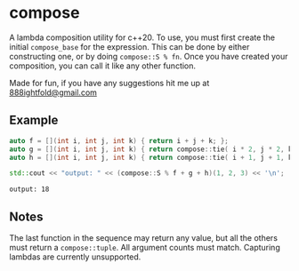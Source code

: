 # compose
A lambda composition utility for c++20. 
To use, you must first create the initial ``compose_base`` for the expression.
This can be done by either constructing one, or by doing ``compose::S % fn``.
Once you have created your composition, you can call it like any other function.

Made for fun, if you have any suggestions hit me up at 888ightfold@gmail.com

## Example
```cpp
auto f = [](int i, int j, int k) { return i + j + k; };
auto g = [](int i, int j, int k) { return compose::tie( i * 2, j * 2, k * 2 ); };
auto h = [](int i, int j, int k) { return compose::tie( i + 1, j + 1, k + 1 ); };

std::cout << "output: " << (compose::S % f + g + h)(1, 2, 3) << '\n';
```
```
output: 18
```

## Notes
The last function in the sequence may return any value, but all the others
must return a ``compose::tuple``. All argument counts must match.
Capturing lambdas are currently unsupported.